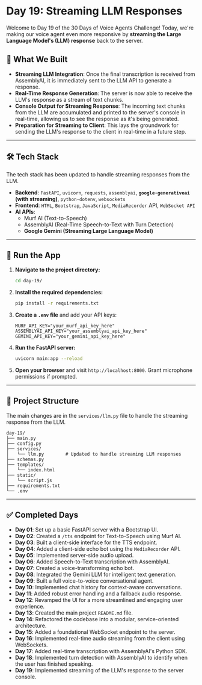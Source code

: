 # Day 19: Streaming LLM Responses

Welcome to Day 19 of the 30 Days of Voice Agents Challenge\! Today, we're making our voice agent even more responsive by **streaming the Large Language Model's (LLM) response** back to the server.

## 🧠 What We Built

  * **Streaming LLM Integration**: Once the final transcription is received from AssemblyAI, it is immediately sent to the LLM API to generate a response.
  * **Real-Time Response Generation**: The server is now able to receive the LLM's response as a stream of text chunks.
  * **Console Output for Streaming Response**: The incoming text chunks from the LLM are accumulated and printed to the server's console in real-time, allowing us to see the response as it's being generated.
  * **Preparation for Streaming to Client**: This lays the groundwork for sending the LLM's response to the client in real-time in a future step.

-----

## 🛠 Tech Stack

The tech stack has been updated to handle streaming responses from the LLM.

  * **Backend**: `FastAPI`, `uvicorn`, `requests`, `assemblyai`, **`google-generativeai` (with streaming)**, `python-dotenv`, `websockets`
  * **Frontend**: `HTML`, `Bootstrap`, `JavaScript`, `MediaRecorder` API, `WebSocket API`
  * **AI APIs**:
      * Murf AI (Text-to-Speech)
      * AssemblyAI (Real-Time Speech-to-Text with Turn Detection)
      * **Google Gemini (Streaming Large Language Model)**

-----

## 🚀 Run the App

1.  **Navigate to the project directory:**
    ```bash
    cd day-19/
    ```
2.  **Install the required dependencies:**
    ```bash
    pip install -r requirements.txt
    ```
3.  **Create a `.env` file** and add your API keys:
    ```
    MURF_API_KEY="your_murf_api_key_here"
    ASSEMBLYAI_API_KEY="your_assemblyai_api_key_here"
    GEMINI_API_KEY="your_gemini_api_key_here"
    ```
4.  **Run the FastAPI server:**
    ```bash
    uvicorn main:app --reload
    ```
5.  **Open your browser** and visit `http://localhost:8000`. Grant microphone permissions if prompted.

-----

## 📂 Project Structure

The main changes are in the `services/llm.py` file to handle the streaming response from the LLM.

```
day-19/
├── main.py
├── config.py
├── services/
│   └── llm.py        # Updated to handle streaming LLM responses
├── schemas.py
├── templates/
│   └── index.html
├── static/
│   └── script.js
├── requirements.txt
└── .env
```

-----

## ✅ Completed Days

  * **Day 01**: Set up a basic FastAPI server with a Bootstrap UI.
  * **Day 02**: Created a `/tts` endpoint for Text-to-Speech using Murf AI.
  * **Day 03**: Built a client-side interface for the TTS endpoint.
  * **Day 04**: Added a client-side echo bot using the `MediaRecorder` API.
  * **Day 05**: Implemented server-side audio upload.
  * **Day 06**: Added Speech-to-Text transcription with AssemblyAI.
  * **Day 07**: Created a voice-transforming echo bot.
  * **Day 08**: Integrated the Gemini LLM for intelligent text generation.
  * **Day 09**: Built a full voice-to-voice conversational agent.
  * **Day 10**: Implemented chat history for context-aware conversations.
  * **Day 11**: Added robust error handling and a fallback audio response.
  * **Day 12**: Revamped the UI for a more streamlined and engaging user experience.
  * **Day 13**: Created the main project `README.md` file.
  * **Day 14**: Refactored the codebase into a modular, service-oriented architecture.
  * **Day 15**: Added a foundational WebSocket endpoint to the server.
  * **Day 16**: Implemented real-time audio streaming from the client using WebSockets.
  * **Day 17**: Added real-time transcription with AssemblyAI's Python SDK.
  * **Day 18**: Implemented turn detection with AssemblyAI to identify when the user has finished speaking.
  * **Day 19**: Implemented streaming of the LLM's response to the server console.
